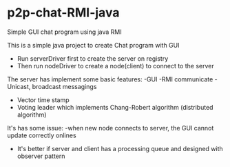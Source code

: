 # p2p-chat-RMI-java
Simple GUI chat program using java RMI

This is a simple java project to create Chat program with GUI

- Run serverDriver first to create the server on registry
- Then run nodeDriver to create a node(client) to connect to the server

The server has implement some basic features:
-GUI
-RMI communicate
-Unicast, broadcast messagings
- Vector time stamp
- Voting leader which implements Chang-Robert algorithm (distributed algorithm)

It's has some issue:
-when new node connects to server, the GUI cannot update correctly onlines
- It's better if server and client has a processing queue and designed with observer pattern

